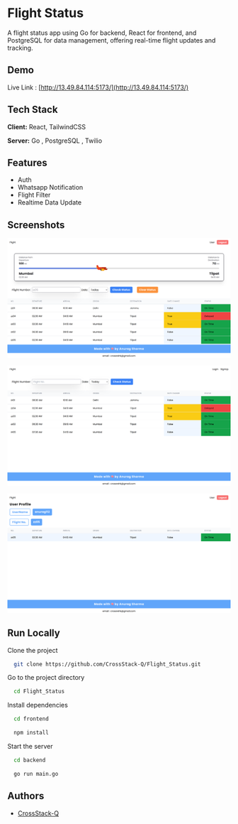 # Flight Status

A flight status app using Go for backend, React for frontend, and PostgreSQL for data management, offering real-time flight updates and tracking.


## Demo

Live Link : [http://13.49.84.114:5173/](http://13.49.84.114:5173/)

## Tech Stack

**Client:** React, TailwindCSS

**Server:** Go , PostgreSQL , Twilio


## Features

- Auth
- Whatsapp Notification
- Flight Filter
- Realtime Data Update

## Screenshots

![P1](https://raw.githubusercontent.com/parasharanurag234/tempo/main/P1.png)

![P2](https://raw.githubusercontent.com/parasharanurag234/tempo/main/P2.png)

![P3](https://raw.githubusercontent.com/parasharanurag234/tempo/main/P3.png)


## Run Locally

Clone the project

```bash
  git clone https://github.com/CrossStack-Q/Flight_Status.git
```

Go to the project directory

```bash
  cd Flight_Status
```

Install dependencies

```bash
  cd frontend
```
```bash
  npm install
```

Start the server

```bash
  cd backend
```

```bash
  go run main.go
```





## Authors

- [CrossStack-Q](https://github.com/CrossStack-Q)


